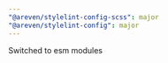 ```yaml
---
"@areven/stylelint-config-scss": major
"@areven/stylelint-config": major
---
```


Switched to esm modules
